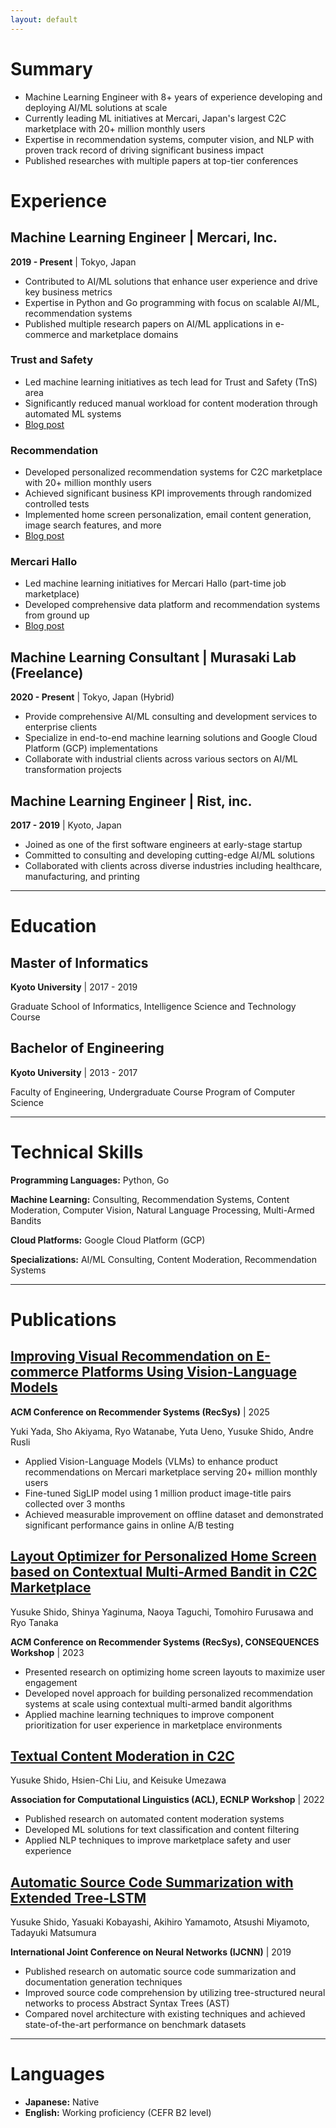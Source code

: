 ```yaml
---
layout: default
---
```


# Summary

- Machine Learning Engineer with 8+ years of experience developing and deploying AI/ML solutions at scale
- Currently leading ML initiatives at Mercari, Japan's largest C2C marketplace with 20+ million monthly users
- Expertise in recommendation systems, computer vision, and NLP with proven track record of driving significant business impact
- Published researches with multiple papers at top-tier conferences

# Experience

## Machine Learning Engineer \| Mercari, Inc.
**2019 - Present** \| Tokyo, Japan

- Contributed to AI/ML solutions that enhance user experience and drive key business metrics
- Expertise in Python and Go programming with focus on scalable AI/ML, recommendation systems
- Published multiple research papers on AI/ML applications in e-commerce and marketplace domains

### Trust and Safety

- Led machine learning initiatives as tech lead for Trust and Safety (TnS) area
- Significantly reduced manual workload for content moderation through automated ML systems
- [Blog post](https://engineering.mercari.com/blog/entry/2020-03-25-180000/)

### Recommendation

- Developed personalized recommendation systems for C2C marketplace with 20+ million monthly users
- Achieved significant business KPI improvements through randomized controlled tests
- Implemented home screen personalization, email content generation, image search features, and more
- [Blog post](https://ai.mercari.com/articles/ai/recsys2023/)

### Mercari Hallo

- Led machine learning initiatives for Mercari Hallo (part-time job marketplace)
- Developed comprehensive data platform and recommendation systems from ground up
- [Blog post](https://careers.mercari.com/en/mercan/articles/51179/)

## Machine Learning Consultant \| Murasaki Lab (Freelance)
**2020 - Present** \| Tokyo, Japan (Hybrid)

- Provide comprehensive AI/ML consulting and development services to enterprise clients
- Specialize in end-to-end machine learning solutions and Google Cloud Platform (GCP) implementations
- Collaborate with industrial clients across various sectors on AI/ML transformation projects

## Machine Learning Engineer \| Rist, inc.
**2017 - 2019** \| Kyoto, Japan

- Joined as one of the first software engineers at early-stage startup
- Committed to consulting and developing cutting-edge AI/ML solutions
- Collaborated with clients across diverse industries including healthcare, manufacturing, and printing

---

# Education

## Master of Informatics
**Kyoto University** \| 2017 - 2019  

Graduate School of Informatics, Intelligence Science and Technology Course

## Bachelor of Engineering
**Kyoto University** \| 2013 - 2017

Faculty of Engineering, Undergraduate Course Program of Computer Science

---

# Technical Skills

**Programming Languages:** Python, Go

**Machine Learning:** Consulting, Recommendation Systems, Content Moderation, Computer Vision, Natural Language Processing, Multi-Armed Bandits

**Cloud Platforms:** Google Cloud Platform (GCP)

**Specializations:** AI/ML Consulting, Content Moderation, Recommendation Systems

---

# Publications

## [Improving Visual Recommendation on E-commerce Platforms Using Vision-Language Models](https://dl.acm.org/doi/10.1145/3705328.3748128)

**ACM Conference on Recommender Systems (RecSys)** \| 2025

Yuki Yada, Sho Akiyama, Ryo Watanabe, Yuta Ueno, Yusuke Shido, Andre Rusli

- Applied Vision-Language Models (VLMs) to enhance product recommendations on Mercari marketplace serving 20+ million monthly users
- Fine-tuned SigLIP model using 1 million product image-title pairs collected over 3 months
- Achieved measurable improvement on offline dataset and demonstrated significant performance gains in online A/B testing

## [Layout Optimizer for Personalized Home Screen based on Contextual Multi-Armed Bandit in C2C Marketplace](https://ai.mercari.com/articles/ai/recsys2023/)

Yusuke Shido, Shinya Yaginuma, Naoya Taguchi, Tomohiro Furusawa and Ryo Tanaka

**ACM Conference on Recommender Systems (RecSys), CONSEQUENCES Workshop** \| 2023

- Presented research on optimizing home screen layouts to maximize user engagement
- Developed novel approach for building personalized recommendation systems at scale using contextual multi-armed bandit algorithms
- Applied machine learning techniques to improve component prioritization for user experience in marketplace environments

## [Textual Content Moderation in C2C](https://aclanthology.org/2022.ecnlp-1.8/)

Yusuke Shido, Hsien-Chi Liu, and Keisuke Umezawa

**Association for Computational Linguistics (ACL), ECNLP Workshop** \| 2022

- Published research on automated content moderation systems
- Developed ML solutions for text classification and content filtering
- Applied NLP techniques to improve marketplace safety and user experience

## [Automatic Source Code Summarization with Extended Tree-LSTM](https://arxiv.org/abs/1906.08094)

Yusuke Shido, Yasuaki Kobayashi, Akihiro Yamamoto, Atsushi Miyamoto, Tadayuki Matsumura

**International Joint Conference on Neural Networks (IJCNN)** \| 2019

- Published research on automatic source code summarization and documentation generation techniques
- Improved source code comprehension by utilizing tree-structured neural networks to process Abstract Syntax Trees (AST)
- Compared novel architecture with existing techniques and achieved state-of-the-art performance on benchmark datasets

---

# Languages

- **Japanese:** Native
- **English:** Working proficiency (CEFR B2 level)
